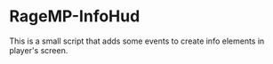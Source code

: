 # RageMP-InfoHud
This is a small script that adds some events to create info elements in player's screen.
